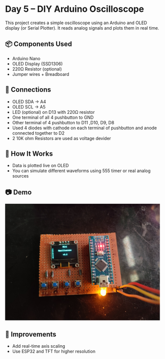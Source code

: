 # Day 5 – DIY Arduino Oscilloscope

This project creates a simple oscilloscope using an Arduino and OLED display (or Serial Plotter). It reads analog signals and plots them in real time.

## 📦 Components Used
- Arduino Nano
- OLED Display (SSD1306) 
- 220Ω Resistor (optional)
- Jumper wires + Breadboard

## 🔌 Connections
- OLED SDA → A4
- OLED SCL → A5
- LED (optional) on D13 with 220Ω resistor
- One terminal of all 4 pushbutton to GND 
- Other terminal of  4 pushbutton to D11 ,D10, D9, D8 
- Used 4 diodes  with cathode on each terminal of pushbutton and anode connected together to D2
- 2 10K ohm Resistors are used as voltage devider

## 🧠 How It Works
- Data is plotted live on OLED 
- You can simulate different waveforms using 555 timer or real analog sources

## 📷 Demo
![Demo](Demo_Image.jpg)

## 🔄 Improvements
- Add real-time axis scaling
- Use ESP32 and TFT for higher resolution
